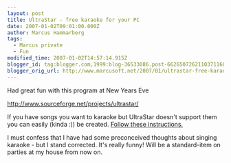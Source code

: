 ```yaml
---
layout: post
title: UltraStar - free karaoke for your PC
date: 2007-01-02T09:01:00.000Z
author: Marcus Hammarberg
tags:
  - Marcus private
  - Fun
modified_time: 2007-01-02T14:57:14.915Z
blogger_id: tag:blogger.com,1999:blog-36533086.post-6626507262110371168
blogger_orig_url: http://www.marcusoft.net/2007/01/ultrastar-free-karaoke-for-your-pc.html
---
```


Had great fun with this program at New Years Eve

<http://www.sourceforge.net/projects/ultrastar/>

If you have songs you want to karaoke but UltraStar doesn't support them
you can easily (kinda :)) be created. [Follow these
instructions.](http://ultrastarstuff.com/html/makeasong.html)

I must confess that I have had some preconceived thoughts about singing
karaoke - but I stand corrected. It's really funny! Will be a
standard-item on parties at my house from now on.

